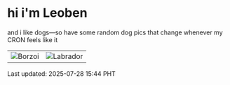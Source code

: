 # hi i'm Leoben

and i like dogs—so have some random dog pics that change whenever my CRON feels like it

|  |  |
|--------|----------|
| ![Borzoi](https://random-dog-vercel.vercel.app/api/random-borzoi?v=1753688645) | ![Labrador](https://random-dog-vercel.vercel.app/api/random-labrador?v=1753688645) |

Last updated: 2025-07-28 15:44 PHT
